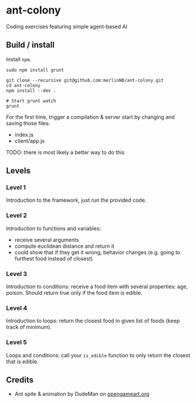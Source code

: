 # ant-colony
Coding exercises featuring simple agent-based AI

## Build / install

Install `npm`.

```
sudo npm install grunt

git clone --recursive git@github.com:merlinND/ant-colony.git
cd ant-colony
npm install --dev .

# Start grunt watch
grunt
```

For the first time, trigger a compilation & server start by changing and saving those files:

- index.js
- client/app.js

TODO: there is most likely a better way to do this

## Levels

### Level 1

Introduction to the framework, just run the provided code.

### Level 2

Introduction to functions and variables:

- receive several arguments
- compute euclidean distance and return it
- could show that if they get it wrong, behavior changes (e.g. going to furthest food instead of closest)

### Level 3

Introduction to conditions: receive a food item with several properties: age, poison. Should return true only if the food item is edible.

### Level 4

Introduction to loops: return the closest food in given list of foods (keep track of minimum).

### Level 5

Loops and conditions: call your `is_edible` function to only return the closest that is edible.


## Credits

- Ant spite & animation by DudeMan on [opengameart.org](https://opengameart.org/content/walking-ant-with-parts-and-rigged-spriter-file)
